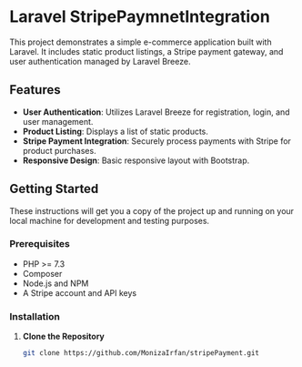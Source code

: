 # Laravel StripePaymnetIntegration

This project demonstrates a simple e-commerce application built with Laravel. It includes static product listings, a Stripe payment gateway, and user authentication managed by Laravel Breeze.

## Features

- **User Authentication**: Utilizes Laravel Breeze for registration, login, and user management.
- **Product Listing**: Displays a list of static products.
- **Stripe Payment Integration**: Securely process payments with Stripe for product purchases.
- **Responsive Design**: Basic responsive layout with Bootstrap.

## Getting Started

These instructions will get you a copy of the project up and running on your local machine for development and testing purposes.

### Prerequisites

- PHP >= 7.3
- Composer
- Node.js and NPM
- A Stripe account and API keys

### Installation

1. **Clone the Repository**

   ```bash
   git clone https://github.com/MonizaIrfan/stripePayment.git
   
